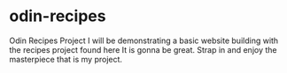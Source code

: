 # odin-recipes
Odin Recipes Project
I will be demonstrating a basic website building with the recipes project found here
It is gonna be great. Strap in and enjoy the masterpiece that is my project.